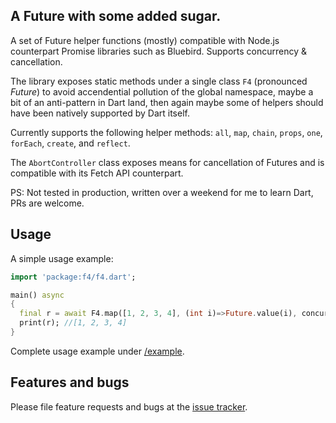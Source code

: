 ## A Future with some added sugar.

A set of Future helper functions (mostly) compatible with Node.js counterpart
Promise libraries such as Bluebird. Supports concurrency & cancellation.

The library exposes static methods under a single class `F4` (pronounced
*Future*) to avoid accendential pollution of the global namespace, maybe a bit
of an anti-pattern in Dart land, then again maybe some of helpers should have
been natively supported by Dart itself.

Currently supports the following helper methods: `all`, `map`, `chain`, `props`,
`one`, `forEach`, `create`, and `reflect`.

The `AbortController` class exposes means for cancellation of Futures and is
compatible with its Fetch API counterpart.

PS: Not tested in production, written over a weekend for me to learn Dart, PRs
are welcome.

## Usage
A simple usage example:

```dart
import 'package:f4/f4.dart';

main() async
{
  final r = await F4.map([1, 2, 3, 4], (int i)=>Future.value(i), concurrency:2);
  print(r); //[1, 2, 3, 4]
}
```

Complete usage example under [/example][example].

[example]: https://github.com/1N50MN14/f4/tree/master/example

## Features and bugs

Please file feature requests and bugs at the [issue tracker][tracker].

[tracker]: https://github.com/1N50MN14/f4/issues

